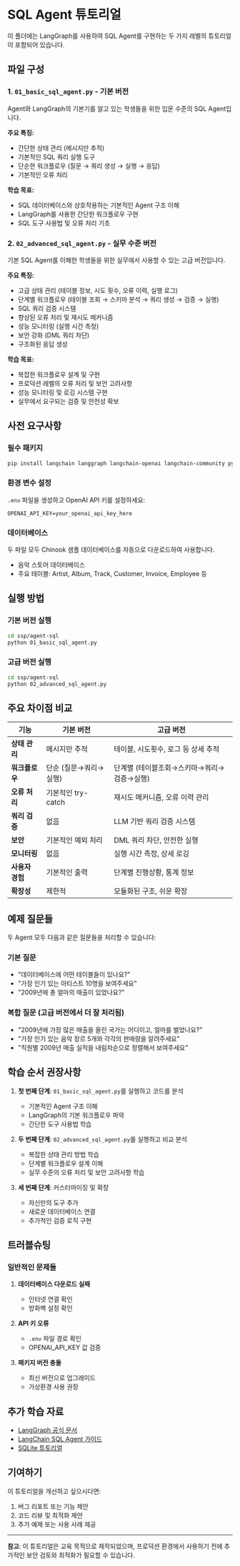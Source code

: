 # SQL Agent 튜토리얼

이 폴더에는 LangGraph를 사용하여 SQL Agent를 구현하는 두 가지 레벨의 튜토리얼이 포함되어 있습니다.

## 파일 구성

### 1. `01_basic_sql_agent.py` - 기본 버전
Agent와 LangGraph의 기본기를 알고 있는 학생들을 위한 입문 수준의 SQL Agent입니다.

**주요 특징:**
- 간단한 상태 관리 (메시지만 추적)
- 기본적인 SQL 쿼리 실행 도구
- 단순한 워크플로우 (질문 → 쿼리 생성 → 실행 → 응답)
- 기본적인 오류 처리

**학습 목표:**
- SQL 데이터베이스와 상호작용하는 기본적인 Agent 구조 이해
- LangGraph를 사용한 간단한 워크플로우 구현
- SQL 도구 사용법 및 오류 처리 기초

### 2. `02_advanced_sql_agent.py` - 실무 수준 버전
기본 SQL Agent를 이해한 학생들을 위한 실무에서 사용할 수 있는 고급 버전입니다.

**주요 특징:**
- 고급 상태 관리 (테이블 정보, 시도 횟수, 오류 이력, 실행 로그)
- 단계별 워크플로우 (테이블 조회 → 스키마 분석 → 쿼리 생성 → 검증 → 실행)
- SQL 쿼리 검증 시스템
- 향상된 오류 처리 및 재시도 메커니즘
- 성능 모니터링 (실행 시간 측정)
- 보안 강화 (DML 쿼리 차단)
- 구조화된 응답 생성

**학습 목표:**
- 복잡한 워크플로우 설계 및 구현
- 프로덕션 레벨의 오류 처리 및 보안 고려사항
- 성능 모니터링 및 로깅 시스템 구현
- 실무에서 요구되는 검증 및 안전성 확보

## 사전 요구사항

### 필수 패키지
```bash
pip install langchain langgraph langchain-openai langchain-community python-dotenv
```

### 환경 변수 설정
`.env` 파일을 생성하고 OpenAI API 키를 설정하세요:
```
OPENAI_API_KEY=your_openai_api_key_here
```

### 데이터베이스
두 파일 모두 Chinook 샘플 데이터베이스를 자동으로 다운로드하여 사용합니다.
- 음악 스토어 데이터베이스
- 주요 테이블: Artist, Album, Track, Customer, Invoice, Employee 등

## 실행 방법

### 기본 버전 실행
```bash
cd ssp/agent-sql
python 01_basic_sql_agent.py
```

### 고급 버전 실행
```bash
cd ssp/agent-sql
python 02_advanced_sql_agent.py
```

## 주요 차이점 비교

| 기능 | 기본 버전 | 고급 버전 |
|------|-----------|-----------|
| **상태 관리** | 메시지만 추적 | 테이블, 시도횟수, 로그 등 상세 추적 |
| **워크플로우** | 단순 (질문→쿼리→실행) | 단계별 (테이블조회→스키마→쿼리→검증→실행) |
| **오류 처리** | 기본적인 try-catch | 재시도 메커니즘, 오류 이력 관리 |
| **쿼리 검증** | 없음 | LLM 기반 쿼리 검증 시스템 |
| **보안** | 기본적인 예외 처리 | DML 쿼리 차단, 안전한 실행 |
| **모니터링** | 없음 | 실행 시간 측정, 상세 로깅 |
| **사용자 경험** | 기본적인 출력 | 단계별 진행상황, 통계 정보 |
| **확장성** | 제한적 | 모듈화된 구조, 쉬운 확장 |

## 예제 질문들

두 Agent 모두 다음과 같은 질문들을 처리할 수 있습니다:

### 기본 질문
- "데이터베이스에 어떤 테이블들이 있나요?"
- "가장 인기 있는 아티스트 10명을 보여주세요"
- "2009년에 총 얼마의 매출이 있었나요?"

### 복합 질문 (고급 버전에서 더 잘 처리됨)
- "2009년에 가장 많은 매출을 올린 국가는 어디이고, 얼마를 벌었나요?"
- "가장 인기 있는 음악 장르 5개와 각각의 판매량을 알려주세요"
- "직원별 2009년 매출 실적을 내림차순으로 정렬해서 보여주세요"

## 학습 순서 권장사항

1. **첫 번째 단계**: `01_basic_sql_agent.py`를 실행하고 코드를 분석
   - 기본적인 Agent 구조 이해
   - LangGraph의 기본 워크플로우 파악
   - 간단한 도구 사용법 학습

2. **두 번째 단계**: `02_advanced_sql_agent.py`를 실행하고 비교 분석
   - 복잡한 상태 관리 방법 학습
   - 단계별 워크플로우 설계 이해
   - 실무 수준의 오류 처리 및 보안 고려사항 학습

3. **세 번째 단계**: 커스터마이징 및 확장
   - 자신만의 도구 추가
   - 새로운 데이터베이스 연결
   - 추가적인 검증 로직 구현

## 트러블슈팅

### 일반적인 문제들

1. **데이터베이스 다운로드 실패**
   - 인터넷 연결 확인
   - 방화벽 설정 확인

2. **API 키 오류**
   - `.env` 파일 경로 확인
   - OPENAI_API_KEY 값 검증

3. **패키지 버전 충돌**
   - 최신 버전으로 업그레이드
   - 가상환경 사용 권장

## 추가 학습 자료

- [LangGraph 공식 문서](https://langchain-ai.github.io/langgraph/)
- [LangChain SQL Agent 가이드](https://python.langchain.com/docs/use_cases/sql)
- [SQLite 튜토리얼](https://www.sqlitetutorial.net/)

## 기여하기

이 튜토리얼을 개선하고 싶으시다면:
1. 버그 리포트 또는 기능 제안
2. 코드 리뷰 및 최적화 제안
3. 추가 예제 또는 사용 사례 제공

---

**참고**: 이 튜토리얼은 교육 목적으로 제작되었으며, 프로덕션 환경에서 사용하기 전에 추가적인 보안 검토와 최적화가 필요할 수 있습니다.
